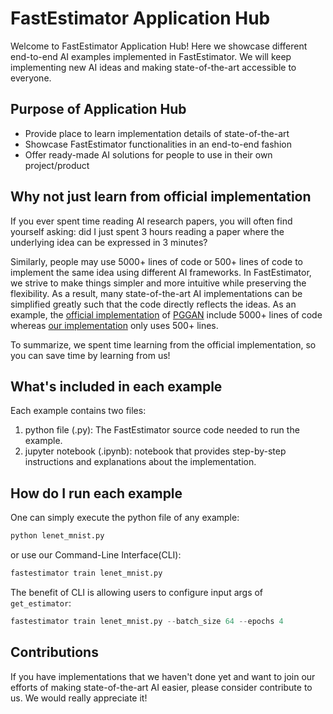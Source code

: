 # FastEstimator Application Hub

Welcome to FastEstimator Application Hub! Here we showcase different end-to-end AI examples implemented in FastEstimator. We will keep implementing new AI ideas and making state-of-the-art accessible to everyone.

## Purpose of Application Hub

* Provide place to learn implementation details of state-of-the-art
* Showcase FastEstimator functionalities in an end-to-end fashion
* Offer ready-made AI solutions for people to use in their own project/product


## Why not just learn from official implementation
If you ever spent time reading AI research papers, you will often find yourself asking: did I just spent 3 hours reading a paper where the underlying idea can be expressed in 3 minutes?

Similarly, people may use 5000+ lines of code or 500+ lines of code to implement the same idea using different AI frameworks. In FastEstimator, we strive to make things simpler and more intuitive while preserving the flexibility. As a result, many state-of-the-art AI implementations can be simplified greatly such that the code directly reflects the ideas. As an example, the [official implementation](https://github.com/tkarras/progressive_growing_of_gans) of [PGGAN](https://arxiv.org/abs/1710.10196) include 5000+ lines of code whereas [our implementation](https://github.com/fastestimator/fastestimator/blob/master/apphub/image_generation/pggan/pggan_tf.py) only uses 500+ lines.

To summarize, we spent time learning from the official implementation, so you can save time by learning from us!

## What's included in each example

Each example contains two files:

1. python file (.py): The FastEstimator source code needed to run the example.
2. jupyter notebook (.ipynb): notebook that provides step-by-step instructions and explanations about the implementation.


## How do I run each example

One can simply execute the python file of any example:

``` python
python lenet_mnist.py
```

or use our Command-Line Interface(CLI):

``` python
fastestimator train lenet_mnist.py
```

The benefit of CLI is allowing users to configure input args of `get_estimator`:

``` python
fastestimator train lenet_mnist.py --batch_size 64 --epochs 4
```

## Contributions
If you have implementations that we haven't done yet and want to join our efforts of making state-of-the-art AI easier, please consider contribute to us. We would really appreciate it!
